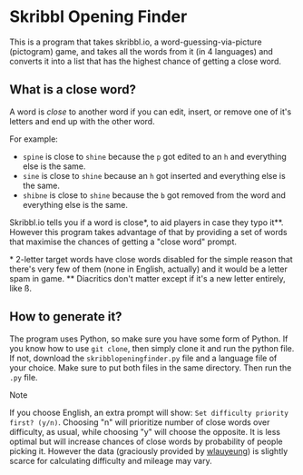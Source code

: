 
# Skribbl Opening Finder
This is a program that takes skribbl.io, a word-guessing-via-picture (pictogram) game, and takes all the words from it (in 4 languages) and converts it into a list that has the highest chance of getting a close word.
## What is a close word?
A word is *close* to another word if you can edit, insert, or remove one of it's letters and end up with the other word.

For example:

- `spine` is close to `shine` because the `p` got edited to an `h` and everything else is the same.
- `sine` is close to `shine` because an `h` got inserted and everything else is the same.
- `shibne` is close to `shine` because the `b` got removed from the word and everything else is the same.

Skribbl.io tells you if a word is close\*, to aid players in case they typo it\*\*. However this program takes advantage of that by providing a set of words that maximise the chances of getting a "close word" prompt.

\* 2-letter target words have close words disabled for the simple reason that there's very few of them (none in English, actually) and it would be a letter spam in game.
\*\* Diacritics don't matter except if it's a new letter entirely, like ß.

## How to generate it?
The program uses Python, so make sure you have some form of Python.
If you know how to use `git clone`, then simply clone it and run the python file.
If not, download the `skribblopeningfinder.py` file and a language file of your choice. Make sure to put both files in the same directory. Then run the `.py` file.
> [!NOTE]
If you choose English, an extra prompt will show: `Set difficulty priority first? (y/n)`. Choosing "n" will prioritize number of close words over difficulty, as usual, while choosing "y" will choose the opposite. It is less optimal but will increase chances of close words by probability of people picking it. However the data (graciously provided by [wlauyeung](https://github.com/wlauyeung/Skribblio-Word-Bank/)) is slightly scarce for calculating difficulty and mileage may vary.

